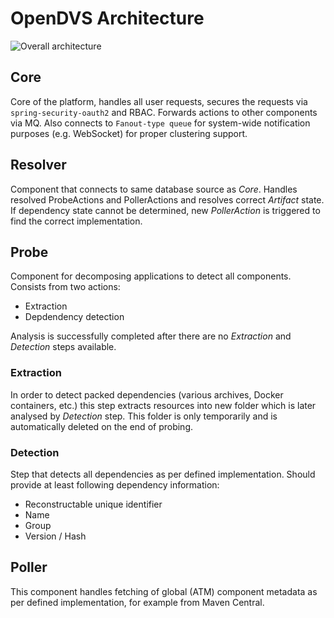 # OpenDVS Architecture
![Overall architecture](opendvs_architecture.png)

## Core
Core of the platform, handles all user requests, secures the requests via `spring-security-oauth2` and RBAC. Forwards actions to other components via MQ. Also connects to `Fanout-type queue` for system-wide notification purposes (e.g. WebSocket) for proper clustering support.

## Resolver
Component that connects to same database source as *Core*. Handles resolved ProbeActions and PollerActions and resolves correct *Artifact* state. If dependency state cannot be determined, new *PollerAction* is triggered to find the correct implementation. 

## Probe
Component for decomposing applications to detect all components. Consists from two actions:
* Extraction
* Depdendency detection

Analysis is successfully completed after there are no *Extraction* and *Detection* steps available.
### Extraction
In order to detect packed dependencies (various archives, Docker containers, etc.) this step extracts resources into new folder which is later analysed by *Detection* step. This folder is only temporarily and is automatically deleted on the end of probing.

### Detection
Step that detects all dependencies as per defined implementation. Should provide at least following dependency information:
* Reconstructable unique identifier
* Name
* Group
* Version / Hash

## Poller
This component handles fetching of global (ATM) component metadata as per defined implementation, for example from Maven Central.
